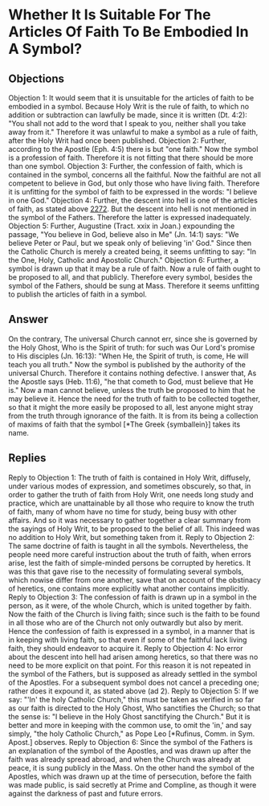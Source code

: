 # Whether It Is Suitable For The Articles Of Faith To Be Embodied In A Symbol?
## Objections
Objection 1: It would seem that it is unsuitable for the articles of faith to be embodied in a symbol. Because Holy Writ is the rule of faith, to which no addition or subtraction can lawfully be made, since it is written (Dt. 4:2): "You shall not add to the word that I speak to you, neither shall you take away from it." Therefore it was unlawful to make a symbol as a rule of faith, after the Holy Writ had once been published.
Objection 2: Further, according to the Apostle (Eph. 4:5) there is but "one faith." Now the symbol is a profession of faith. Therefore it is not fitting that there should be more than one symbol.
Objection 3: Further, the confession of faith, which is contained in the symbol, concerns all the faithful. Now the faithful are not all competent to believe in God, but only those who have living faith. Therefore it is unfitting for the symbol of faith to be expressed in the words: "I believe in one God."
Objection 4: Further, the descent into hell is one of the articles of faith, as stated above [2272](A[8]). But the descent into hell is not mentioned in the symbol of the Fathers. Therefore the latter is expressed inadequately.
Objection 5: Further, Augustine (Tract. xxix in Joan.) expounding the passage, "You believe in God, believe also in Me" (Jn. 14:1) says: "We believe Peter or Paul, but we speak only of believing 'in' God." Since then the Catholic Church is merely a created being, it seems unfitting to say: "In the One, Holy, Catholic and Apostolic Church."
Objection 6: Further, a symbol is drawn up that it may be a rule of faith. Now a rule of faith ought to be proposed to all, and that publicly. Therefore every symbol, besides the symbol of the Fathers, should be sung at Mass. Therefore it seems unfitting to publish the articles of faith in a symbol.
## Answer
On the contrary, The universal Church cannot err, since she is governed by the Holy Ghost, Who is the Spirit of truth: for such was Our Lord's promise to His disciples (Jn. 16:13): "When He, the Spirit of truth, is come, He will teach you all truth." Now the symbol is published by the authority of the universal Church. Therefore it contains nothing defective.
I answer that, As the Apostle says (Heb. 11:6), "he that cometh to God, must believe that He is." Now a man cannot believe, unless the truth be proposed to him that he may believe it. Hence the need for the truth of faith to be collected together, so that it might the more easily be proposed to all, lest anyone might stray from the truth through ignorance of the faith. It is from its being a collection of maxims of faith that the symbol [*The Greek {symballein}] takes its name.
## Replies
Reply to Objection 1: The truth of faith is contained in Holy Writ, diffusely, under various modes of expression, and sometimes obscurely, so that, in order to gather the truth of faith from Holy Writ, one needs long study and practice, which are unattainable by all those who require to know the truth of faith, many of whom have no time for study, being busy with other affairs. And so it was necessary to gather together a clear summary from the sayings of Holy Writ, to be proposed to the belief of all. This indeed was no addition to Holy Writ, but something taken from it.
Reply to Objection 2: The same doctrine of faith is taught in all the symbols. Nevertheless, the people need more careful instruction about the truth of faith, when errors arise, lest the faith of simple-minded persons be corrupted by heretics. It was this that gave rise to the necessity of formulating several symbols, which nowise differ from one another, save that on account of the obstinacy of heretics, one contains more explicitly what another contains implicitly.
Reply to Objection 3: The confession of faith is drawn up in a symbol in the person, as it were, of the whole Church, which is united together by faith. Now the faith of the Church is living faith; since such is the faith to be found in all those who are of the Church not only outwardly but also by merit. Hence the confession of faith is expressed in a symbol, in a manner that is in keeping with living faith, so that even if some of the faithful lack living faith, they should endeavor to acquire it.
Reply to Objection 4: No error about the descent into hell had arisen among heretics, so that there was no need to be more explicit on that point. For this reason it is not repeated in the symbol of the Fathers, but is supposed as already settled in the symbol of the Apostles. For a subsequent symbol does not cancel a preceding one; rather does it expound it, as stated above (ad 2).
Reply to Objection 5: If we say: "'In' the holy Catholic Church," this must be taken as verified in so far as our faith is directed to the Holy Ghost, Who sanctifies the Church; so that the sense is: "I believe in the Holy Ghost sanctifying the Church." But it is better and more in keeping with the common use, to omit the 'in,' and say simply, "the holy Catholic Church," as Pope Leo [*Rufinus, Comm. in Sym. Apost.] observes.
Reply to Objection 6: Since the symbol of the Fathers is an explanation of the symbol of the Apostles, and was drawn up after the faith was already spread abroad, and when the Church was already at peace, it is sung publicly in the Mass. On the other hand the symbol of the Apostles, which was drawn up at the time of persecution, before the faith was made public, is said secretly at Prime and Compline, as though it were against the darkness of past and future errors.